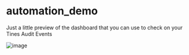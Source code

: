 # automation_demo

Just a little preview of the dashboard that you can use to check on your Tines Audit Events

![image](https://user-images.githubusercontent.com/8389292/215980463-d8e2370f-e545-4e9d-85bf-eeb07fb98952.png)
